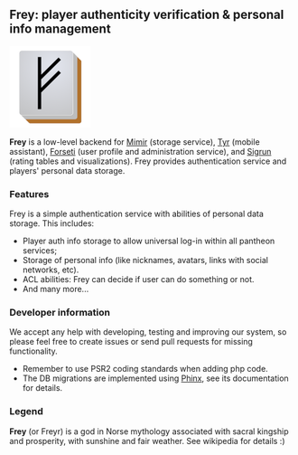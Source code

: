 ## Frey: player authenticity verification & personal info management

![Frey](www/freyhires.png?raw=true "Frey")

**Frey** is a low-level backend for [Mimir](https://github.com/MahjongPantheon/pantheon/tree/master/Mimir) (storage service),
[Tyr](https://github.com/MahjongPantheon/pantheon/tree/master/Tyr) (mobile assistant),
[Forseti](https://github.com/MahjongPantheon/pantheon/tree/master/Forseti) (user profile and administration service), and 
[Sigrun](https://github.com/MahjongPantheon/pantheon/tree/master/Sigrun) (rating tables and visualizations). Frey provides authentication service
and players' personal data storage.

### Features

Frey is a simple authentication service with abilities of personal data storage. This includes:
- Player auth info storage to allow universal log-in within all pantheon services;
- Storage of personal info (like nicknames, avatars, links with social networks, etc).
- ACL abilities: Frey can decide if user can do something or not.
- And many more...

### Developer information

We accept any help with developing, testing and improving our system, so please feel free to create issues or send 
pull requests for missing functionality.

- Remember to use PSR2 coding standards when adding php code.
- The DB migrations are implemented using [Phinx](http://docs.phinx.org), see its documentation for details.

### Legend

**Frey** (or Freyr) is a god in Norse mythology associated with sacral kingship and prosperity, with sunshine
and fair weather. See wikipedia for details :)

